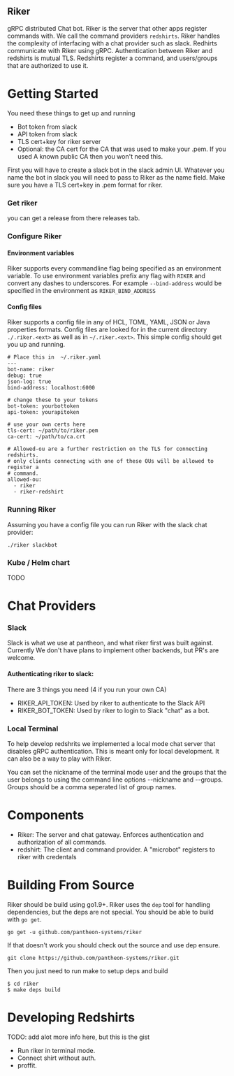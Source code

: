 Riker
-----
gRPC distributed Chat bot. Riker is the server that other apps register commands
with. We call the command providers `redshirts`. Riker handles the complexity of
interfacing with a chat provider such as slack. Redhirts communicate with Riker
using gRPC. Authentication between Riker and redshirts is mutual TLS. Redshirts
register a command, and users/groups that are authorized to use it.


Getting Started
===============

You need these things to get up and running
* Bot token from slack
* API token from slack
* TLS cert+key for riker server
* Optional: the CA cert for the CA that was used to make your .pem. If you used
  A known public CA then you won't need this.

First you will have to create a slack bot in the slack admin UI. Whatever you
name the bot in slack you will need to pass to Riker as the name field. Make
sure you have a TLS cert+key in .pem format for riker.

### Get riker
you can get a release from there releases tab.

### Configure Riker
#### Environment variables
Riker supports every commandline flag being specified as an environment variable.
To use environment variables prefix any flag with `RIKER` and convert any dashes
to underscores. For example `--bind-address` would be specified in the environment
as `RIKER_BIND_ADDRESS`

#### Config files
Riker supports a config file in any of HCL, TOML, YAML, JSON or Java properties
formats. Config files are looked for in the current directory `./.riker.<ext>`
as well as in `~/.riker.<ext>`. This simple config should get you up and running.


```
# Place this in  ~/.riker.yaml
---
bot-name: riker
debug: true
json-log: true
bind-address: localhost:6000

# change these to your tokens
bot-token: yourbottoken
api-token: yourapitoken

# use your own certs here
tls-cert: ~/path/to/riker.pem
ca-cert: ~/path/to/ca.crt

# Allowed-ou are a further restriction on the TLS for connecting redshirts.
# only clients connecting with one of these OUs will be allowed to register a
# command.
allowed-ou:
  - riker
  - riker-redshirt
```

### Running Riker
Assuming you have a config file you can run Riker with the slack chat provider:

```
./riker slackbot
```

### Kube / Helm chart
TODO

Chat Providers
==============
### Slack
Slack is what we use at pantheon, and what riker first was built against. Currently
We don't have plans to implement other backends, but PR's are welcome.

#### Authenticating riker to slack:
There are 3 things you need (4 if you run your own CA)
- RIKER_API_TOKEN: Used by riker to authenticate to the Slack API
- RIKER_BOT_TOKEN: Used by riker to login to Slack "chat" as a bot.

### Local Terminal
To help develop redshrits we implemented a local mode chat server that disables
gRPC authentication. This is meant only for local development. It can also be a
way to play with Riker.

You can set the nickname of the terminal mode user and the groups that the user belongs to using
the command line options --nickname and --groups. Groups should be a comma seperated list of group
names.

Components
==========
- Riker: The server and chat gateway. Enforces authentication and authorization
  of all commands.
- redshirt: The client and command provider. A "microbot" registers to riker
  with credentals

Building From Source
====================

Riker should be build using go1.9+. Riker uses the `dep` tool for handling
dependencies, but the deps are not special. You should be able to build with
`go get`.
```
go get -u github.com/pantheon-systems/riker
```

If that doesn't work you should check out the source and use dep ensure.
```
git clone https://github.com/pantheon-systems/riker.git
```

Then you just need to run make to setup deps and build
```
$ cd riker
$ make deps build
```

Developing Redshirts
====================
TODO: add alot more info  here, but this is the gist
- Run riker in terminal mode.
- Connect shirt without auth.
- proffit.
